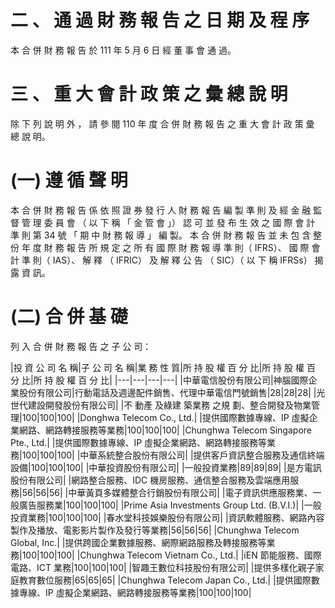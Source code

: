 # 二 、 通 過 財 務 報 告 之 日 期 及 程 序

本 合 併 財 務 報 告 於 111 年 5 月 6 日 經 董 事 會 通 過。

# 三 、 重 大 會 計 政 策 之 彙 總 說 明

除 下 列 說 明 外 ， 請 參 閱 110 年 度 合 併 財 務 報 告 之 重 大 會 計 政 策 彙 總 說 明。

# (一) 遵 循 聲 明

本 合 併 財 務 報 告 係 依 照 證 券 發 行 人 財 務 報 告 編 製 準 則 及 經 金 融 監 督 管 理 委 員 會 （ 以 下 稱 「 金 管 會 」） 認 可 並 發 布 生 效 之 國 際 會 計 準 則 第 34 號 「 期 中 財 務 報 導 」 編 製。 本 合 併 財 務 報 告 並 未 包 含 整 份 年 度 財 務 報 告 所 規 定 之 所 有 國 際 財 務 報 導 準 則（ IFRS）、 國 際 會 計 準 則（ IAS）、 解 釋 （ IFRIC） 及 解 釋 公 告 （ SIC）（ 以 下 稱 IFRSs） 揭 露 資 訊。

# (二) 合 併 基 礎

列 入 合 併 財 務 報 告 之 子 公 司：

|投 資 公 司 名 稱|子 公 司 名 稱|業 務 性 質|所 持 股 權 百 分 比|所 持 股 權 百 分 比|所 持 股 權 百 分 比|
|---|---|---|---|
|中華電信股份有限公司|神腦國際企業股份有限公司|行動電話及週邊配件銷售、代理中華電信門號銷售|28|28|28|
|光世代建設開發股份有限公司| |不 動產 及綠建 築業務 之規 劃、整合開發及物業管理|100|100|100|
|Donghwa Telecom Co., Ltd.| |提供國際數據專線、IP 虛擬企業網路、網路轉接服務等業務|100|100|100|
|Chunghwa Telecom Singapore Pte., Ltd.| |提供國際數據專線、IP 虛擬企業網路、網路轉接服務等業務|100|100|100|
|中華系統整合股份有限公司| |提供客戶資訊整合服務及通信終端設備|100|100|100|
|中華投資股份有限公司| |一般投資業務|89|89|89|
|是方電訊股份有限公司| |網路整合服務、IDC 機房服務、通信整合服務及雲端應用服務|56|56|56|
|中華黃頁多媒體整合行銷股份有限公司| |電子資訊供應服務業、一般廣告服務業|100|100|100|
|Prime Asia Investments Group Ltd. (B.V.I.)| |一般投資業務|100|100|100|
|春水堂科技娛樂股份有限公司| |資訊軟體服務、網路內容製作及播放、電影影片製作及發行等業務|56|56|56|
|Chunghwa Telecom Global, Inc.| |提供跨國企業數據服務、網際網路服務及轉接服務等業務|100|100|100|
|Chunghwa Telecom Vietnam Co., Ltd.| |iEN 節能服務、國際電路、ICT 業務|100|100|100|
|智趣王數位科技股份有限公司| |提供多樣化親子家庭教育數位服務|65|65|65|
|Chunghwa Telecom Japan Co., Ltd.| |提供國際數據專線、IP 虛擬企業網路、網路轉接服務等業務|100|100|100|